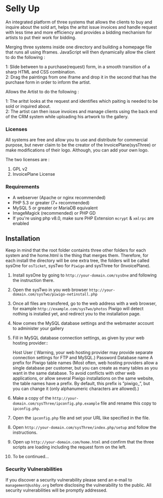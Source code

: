 <h1>Selly Up</h1>

An integrated platform of three systems that allows the clients to buy and inquire about the sold art, helps the aritst issue invoices and handle request with less time and more efficiency and provides a bidding mechanism for artists to put their work for bidding.

Merging three systems inside one directory and building a homepage file that runs all using Iframes. JavaScript will then dynamically allow the client to do the following :

1: Slide between to a purchase(request) form, in a smooth transition of a sharp HTML and CSS combination.<br>
2: Drag the paintings from one iframe and drop it in the second that has the purchase form in order to inform the artist.<br>

Allows the Artist to do the following : 

1: The aritst looks at the request and identifies which paiting is needed to be sold or inquired about.<br>
2: The artist can then issue invoices and manage clients using the back end of the CRM system while uploading his artwork to the gallery.<br>

### Licenses
All systems are free and allow you to use and distribute for commercial purpose, but never claim to be the creator of the InvoicePlane(sysThree) or make modifications of their logo. Although, you can add your own logo.

The two licenses are :

1. GPL v2
2. InvoicePlane License 


### Requirements

 * A webserver (Apache or nginx recommended)
 * PHP 5.3 or greater (7+ recommended)
 * MySQL 5 or greater or MariaDB equivalent
 * ImageMagick (recommended) or PHP GD
 * If you're using php v8.0, make sure PHP Extension `mcrypt` & `xmlrpc` are enabled 

## Installation

Keep in mind that the root folder containts three other folders for each system and the home.html is the thing that merges them.
Therefore, for each install the directory will be one extra tree, the folders will be called sysOne for `osTicket`, sysTwo for `Piwigo` and sysThree for (InvoicePlane).

1. Install sysOne by going to `http://your-domain.com/sysOne` and following the instruction there.
2. Open the sysTwo in you web browser `http://your-domain.com/sysTwo/piwigo-netinstall.php`
3. Once all files are transfered, go to the web address with a web browser, for example `http://example.com/sysTwo/photos` Piwigo will detect nothing is installed yet, and redirect you to the installation page.
4. Now comes the MySQL database settings and the webmaster account to administer your gallery
5. Fill in MySQL database connection settings, as given by your web hosting provider::

    Host
    User ( Warning, your web hosting provider may provide separate connection settings for FTP and MySQL.)
    Password
    Database name
    A prefix for Piwigo table names (Most often, web hosting providers allow a single database per customer, but you can create as many tables as you want in the same database. To avoid conflicts with other web applications, or allow several Piwigo installations on the same website, the table names have a prefix. By default, this prefix is ”piwigo_”, but you can change it (only alphanumeric characters are allowed).) 

6. Make a copy of the `http://your-domain.com/sysThree/ipconfig.php.example` file and rename this copy to `ipconfig.php`.
7. Open the `ipconfig.php` file and set your URL like specified in the file.
8. Open `http://your-domain.com/sysThree/index.php/setup` and follow the instructions.
9. Open up `http://your-domain.com/home.html` and confirm that the three scripts are loading including the request form on the left.
10. To be continued...



### Security Vulnerabilities

If you discover a security vulnerability please send an e-mail to `management@ushby.org` before disclosing the vulnerability to the public.
All security vulnerabilities will be promptly addressed.


